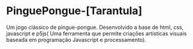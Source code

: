 # PinguePongue-[Tarantula]
Um jogo clássico de pingue-pongue. Desenvolvido a base de html, css, javascript e p5js( Uma ferramenta que permite criações artísticas visuais baseada em programação Javascript e processamento).

